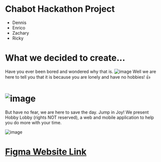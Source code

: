 

# Chabot Hackathon Project 
- Dennis
- Enrico
- Zachary
- Ricky

# What we decided to create...
  Have you ever been bored and wondered why that is.
  ![image](https://github.com/rickyma02/chabot-hacks/assets/168311016/d4f37126-b9b9-4744-b776-1a78eccfb640)
  Well we are here to tell you that it is because you are lonely and have no hobbies! 👍
#   ![image](https://github.com/rickyma02/chabot-hacks/assets/168311016/607c0016-7030-4718-9d7d-79fef0bef0ff)


  But have no fear, we are here to save the day. Jump in Joy! We present Hobby Lobby (rights NOT reserved), a web and mobile application to help you do more with your time.
  
![image](https://github.com/rickyma02/chabot-hacks/assets/168311016/00123097-9194-4be1-a1ae-b8b22b503904)

# [Figma Website Link](https://www.figma.com/file/IGHQYxOpjNxSq87F14VzVx/Chabot-Hack---Hobby-Lobby?type=whiteboard&node-id=0-1&t=SZDMCyGCy1aMmDMr-0)
